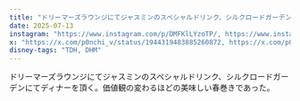 ```yaml
---
title: "ドリーマーズラウンジにてジャスミンのスペシャルドリンク、シルクロードガーデンにてディナー"
date: 2025-07-13
instagram: "https://www.instagram.com/p/DMFKlLYzoTP/, https://www.instagram.com/p/DMFpUNezCCd/, https://www.instagram.com/p/DMH-wwMTlDI/"
x: "https://x.com/p0nchi_v/status/1944319483885260872, https://x.com/p0nchi_v/status/1944351700552196098"
disney-tags: "TDH, DHM"
---
```


ドリーマーズラウンジにてジャスミンのスペシャルドリンク、シルクロードガーデンにてディナーを頂く。価値観の変わるほどの美味しい春巻きであった。